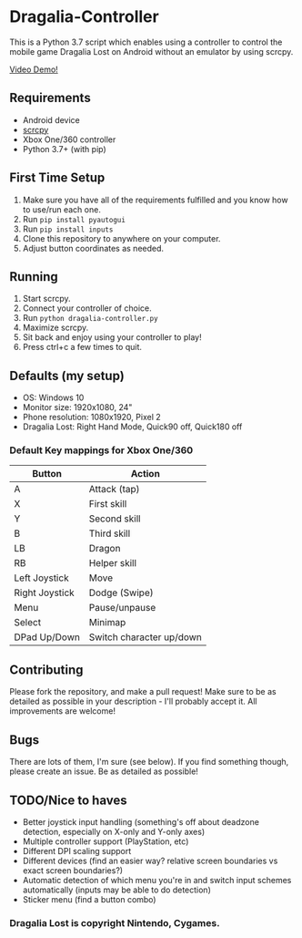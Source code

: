 # Dragalia-Controller

This is a Python 3.7 script which enables using a controller to control the mobile game Dragalia Lost on Android without an emulator by using scrcpy.

[Video Demo!](https://www.youtube.com/watch?v=y3Dm4DJzWeU)

## Requirements

- Android device
- [scrcpy](https://github.com/Genymobile/scrcpy)
- Xbox One/360 controller
- Python 3.7+ (with pip)

## First Time Setup

1. Make sure you have all of the requirements fulfilled and you know how to use/run each one.
1. Run `pip install pyautogui`
1. Run `pip install inputs`
1. Clone this repository to anywhere on your computer.
1. Adjust button coordinates as needed.

## Running

1. Start scrcpy.
1. Connect your controller of choice.
1. Run `python dragalia-controller.py`
1. Maximize scrcpy.
1. Sit back and enjoy using your controller to play!
1. Press ctrl+c a few times to quit.

## Defaults (my setup)

- OS: Windows 10
- Monitor size: 1920x1080, 24"
- Phone resolution: 1080x1920, Pixel 2
- Dragalia Lost: Right Hand Mode, Quick90 off, Quick180 off

### Default Key mappings for Xbox One/360

Button | Action
--|--------
A | Attack (tap)
X | First skill
Y | Second skill
B | Third skill
LB | Dragon
RB | Helper skill
Left Joystick | Move
Right Joystick | Dodge (Swipe)
Menu | Pause/unpause
Select | Minimap
DPad Up/Down | Switch character up/down

## Contributing

Please fork the repository, and make a pull request! Make sure to be as detailed as possible in your description - I'll probably accept it. All improvements are welcome!

## Bugs

There are lots of them, I'm sure (see below). If you find something though, please create an issue. Be as detailed as possible!

## TODO/Nice to haves

- Better joystick input handling (something's off about deadzone detection, especially on X-only and Y-only axes)
- Multiple controller support (PlayStation, etc)
- Different DPI scaling support
- Different devices (find an easier way? relative screen boundaries vs exact screen boundaries?)
- Automatic detection of which menu you're in and switch input schemes automatically (inputs may be able to do detection)
- Sticker menu (find a button combo)

### Dragalia Lost is copyright Nintendo, Cygames.
